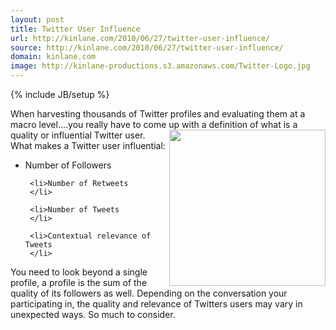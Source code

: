 ```yaml
---
layout: post
title: Twitter User Influence
url: http://kinlane.com/2010/06/27/twitter-user-influence/
source: http://kinlane.com/2010/06/27/twitter-user-influence/
domain: kinlane.com
image: http://kinlane-productions.s3.amazonaws.com/Twitter-Logo.jpg
---
```

{% include JB/setup %}<p>
     When harvesting thousands of Twitter profiles and evaluating them at a macro level....you really have to come up with a definition of what is a quality or influential Twitter user.<img class="alignnone c1"
        title="Twitter"
        src="http://kinlane-productions.s3.amazonaws.com/Twitter-Logo.jpg"
        alt=""
        width="250"
        align="right" /> What makes a Twitter user influential:
</p>

<ul class="mainlist">
     <li>Number of Followers
     </li>

     <li>Number of Retweets
     </li>

     <li>Number of Tweets
     </li>

     <li>Contextual relevance of Tweets
     </li>
</ul>

<p>
     You need to look beyond a single profile, a profile is the sum of the quality of its followers as well. Depending on the conversation your participating in, the quality and relevance of Twitters users may vary in unexpected ways. So much to consider.
</p>